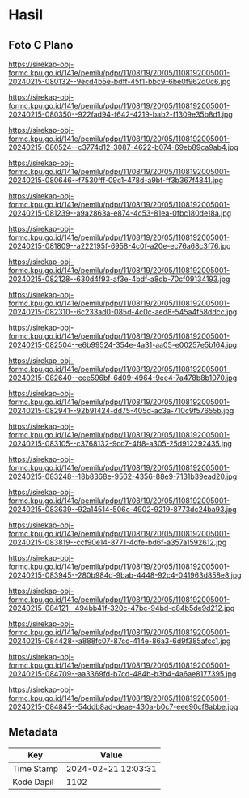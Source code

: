 # Hasil

## Foto C Plano

https://sirekap-obj-formc.kpu.go.id/141e/pemilu/pdpr/11/08/19/20/05/1108192005001-20240215-080132--9ecd4b5e-bdff-45f1-bbc9-6be0f962d0c6.jpg

https://sirekap-obj-formc.kpu.go.id/141e/pemilu/pdpr/11/08/19/20/05/1108192005001-20240215-080350--922fad94-f642-4219-bab2-f1309e35b8d1.jpg

https://sirekap-obj-formc.kpu.go.id/141e/pemilu/pdpr/11/08/19/20/05/1108192005001-20240215-080524--c3774d12-3087-4622-b074-69eb89ca9ab4.jpg

https://sirekap-obj-formc.kpu.go.id/141e/pemilu/pdpr/11/08/19/20/05/1108192005001-20240215-080646--f7530fff-09c1-478d-a9bf-ff3b367f4841.jpg

https://sirekap-obj-formc.kpu.go.id/141e/pemilu/pdpr/11/08/19/20/05/1108192005001-20240215-081239--a9a2863a-e874-4c53-81ea-0fbc180de18a.jpg

https://sirekap-obj-formc.kpu.go.id/141e/pemilu/pdpr/11/08/19/20/05/1108192005001-20240215-081809--a222195f-6958-4c0f-a20e-ec76a68c3f76.jpg

https://sirekap-obj-formc.kpu.go.id/141e/pemilu/pdpr/11/08/19/20/05/1108192005001-20240215-082128--630d4f93-af3e-4bdf-a8db-70cf09134193.jpg

https://sirekap-obj-formc.kpu.go.id/141e/pemilu/pdpr/11/08/19/20/05/1108192005001-20240215-082310--6c233ad0-085d-4c0c-aed8-545a4f58ddcc.jpg

https://sirekap-obj-formc.kpu.go.id/141e/pemilu/pdpr/11/08/19/20/05/1108192005001-20240215-082504--e6b99524-354e-4a31-aa05-e00257e5b164.jpg

https://sirekap-obj-formc.kpu.go.id/141e/pemilu/pdpr/11/08/19/20/05/1108192005001-20240215-082640--cee596bf-6d09-4964-9ee4-7a478b8b1070.jpg

https://sirekap-obj-formc.kpu.go.id/141e/pemilu/pdpr/11/08/19/20/05/1108192005001-20240215-082941--92b91424-dd75-405d-ac3a-710c9f57655b.jpg

https://sirekap-obj-formc.kpu.go.id/141e/pemilu/pdpr/11/08/19/20/05/1108192005001-20240215-083105--c3768132-9cc7-4ff8-a305-25d912292435.jpg

https://sirekap-obj-formc.kpu.go.id/141e/pemilu/pdpr/11/08/19/20/05/1108192005001-20240215-083248--18b8368e-9562-4356-88e9-7131b39ead20.jpg

https://sirekap-obj-formc.kpu.go.id/141e/pemilu/pdpr/11/08/19/20/05/1108192005001-20240215-083639--92a14514-506c-4902-9219-8773dc24ba93.jpg

https://sirekap-obj-formc.kpu.go.id/141e/pemilu/pdpr/11/08/19/20/05/1108192005001-20240215-083819--ccf90e14-8771-4dfe-bd6f-a357a1592612.jpg

https://sirekap-obj-formc.kpu.go.id/141e/pemilu/pdpr/11/08/19/20/05/1108192005001-20240215-083945--280b984d-9bab-4448-92c4-041963d858e8.jpg

https://sirekap-obj-formc.kpu.go.id/141e/pemilu/pdpr/11/08/19/20/05/1108192005001-20240215-084121--494bb41f-320c-47bc-94bd-d84b5de9d212.jpg

https://sirekap-obj-formc.kpu.go.id/141e/pemilu/pdpr/11/08/19/20/05/1108192005001-20240215-084428--a888fc07-87cc-414e-86a3-6d9f385afcc1.jpg

https://sirekap-obj-formc.kpu.go.id/141e/pemilu/pdpr/11/08/19/20/05/1108192005001-20240215-084709--aa3369fd-b7cd-484b-b3b4-4a6ae8177395.jpg

https://sirekap-obj-formc.kpu.go.id/141e/pemilu/pdpr/11/08/19/20/05/1108192005001-20240215-084845--54ddb8ad-deae-430a-b0c7-eee90cf8abbe.jpg


## Metadata

| Key        | Value               |
| ---------- | ------------------- |
| Time Stamp | 2024-02-21 12:03:31 |
| Kode Dapil | 1102                |



